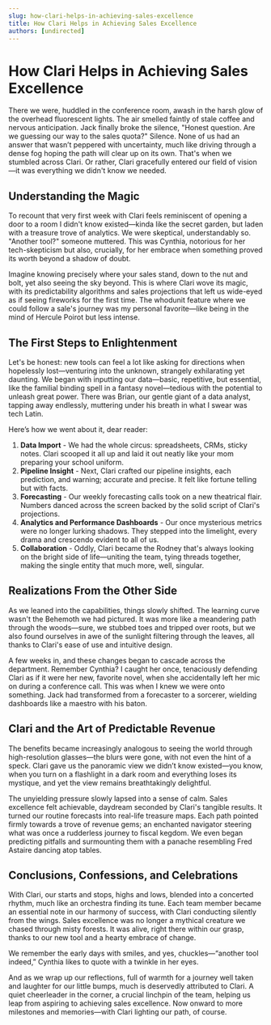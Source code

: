 ```yaml
---
slug: how-clari-helps-in-achieving-sales-excellence
title: How Clari Helps in Achieving Sales Excellence
authors: [undirected]
---
```



# How Clari Helps in Achieving Sales Excellence

There we were, huddled in the conference room, awash in the harsh glow of the overhead fluorescent lights. The air smelled faintly of stale coffee and nervous anticipation. Jack finally broke the silence, "Honest question. Are we guessing our way to the sales quota?" Silence. None of us had an answer that wasn’t peppered with uncertainty, much like driving through a dense fog hoping the path will clear up on its own. That's when we stumbled across Clari. Or rather, Clari gracefully entered our field of vision—it was everything we didn't know we needed.

## Understanding the Magic

To recount that very first week with Clari feels reminiscent of opening a door to a room I didn't know existed—kinda like the secret garden, but laden with a treasure trove of analytics. We were skeptical, understandably so. "Another tool?" someone muttered. This was Cynthia, notorious for her tech-skepticism but also, crucially, for her embrace when something proved its worth beyond a shadow of doubt.

Imagine knowing precisely where your sales stand, down to the nut and bolt, yet also seeing the sky beyond. This is where Clari wove its magic, with its predictability algorithms and sales projections that left us wide-eyed as if seeing fireworks for the first time. The whodunit feature where we could follow a sale's journey was my personal favorite—like being in the mind of Hercule Poirot but less intense.

## The First Steps to Enlightenment

Let's be honest: new tools can feel a lot like asking for directions when hopelessly lost—venturing into the unknown, strangely exhilarating yet daunting. We began with inputting our data—basic, repetitive, but essential, like the familial binding spell in a fantasy novel—tedious with the potential to unleash great power. There was Brian, our gentle giant of a data analyst, tapping away endlessly, muttering under his breath in what I swear was tech Latin.

Here’s how we went about it, dear reader:

1. **Data Import** - We had the whole circus: spreadsheets, CRMs, sticky notes. Clari scooped it all up and laid it out neatly like your mom preparing your school uniform.
2. **Pipeline Insight** - Next, Clari crafted our pipeline insights, each prediction, and warning; accurate and precise. It felt like fortune telling but with facts.
3. **Forecasting** - Our weekly forecasting calls took on a new theatrical flair. Numbers danced across the screen backed by the solid script of Clari's projections.
4. **Analytics and Performance Dashboards** - Our once mysterious metrics were no longer lurking shadows. They stepped into the limelight, every drama and crescendo evident to all of us.
5. **Collaboration** - Oddly, Clari became the Rodney that's always looking on the bright side of life—uniting the team, tying threads together, making the single entity that much more, well, singular.

## Realizations From the Other Side

As we leaned into the capabilities, things slowly shifted. The learning curve wasn't the Behemoth we had pictured. It was more like a meandering path through the woods—sure, we stubbed toes and tripped over roots, but we also found ourselves in awe of the sunlight filtering through the leaves, all thanks to Clari's ease of use and intuitive design.

A few weeks in, and these changes began to cascade across the department. Remember Cynthia? I caught her once, tenaciously defending Clari as if it were her new, favorite novel, when she accidentally left her mic on during a conference call. This was when I knew we were onto something. Jack had transformed from a forecaster to a sorcerer, wielding dashboards like a maestro with his baton.

## Clari and the Art of Predictable Revenue

The benefits became increasingly analogous to seeing the world through high-resolution glasses—the blurs were gone, with not even the hint of a speck. Clari gave us the panoramic view we didn’t know existed—you know, when you turn on a flashlight in a dark room and everything loses its mystique, and yet the view remains breathtakingly delightful.

The unyielding pressure slowly lapsed into a sense of calm. Sales excellence felt achievable, daydream seconded by Clari's tangible results. It turned our routine forecasts into real-life treasure maps. Each path pointed firmly towards a trove of revenue gems; an enchanted navigator steering what was once a rudderless journey to fiscal kegdom. We even began predicting pitfalls and surmounting them with a panache resembling Fred Astaire dancing atop tables.

## Conclusions, Confessions, and Celebrations

With Clari, our starts and stops, highs and lows, blended into a concerted rhythm, much like an orchestra finding its tune. Each team member became an essential note in our harmony of success, with Clari conducting silently from the wings. Sales excellence was no longer a mythical creature we chased through misty forests. It was alive, right there within our grasp, thanks to our new tool and a hearty embrace of change.

We remember the early days with smiles, and yes, chuckles—“another tool indeed,” Cynthia likes to quote with a twinkle in her eyes.

And as we wrap up our reflections, full of warmth for a journey well taken and laughter for our little bumps, much is deservedly attributed to Clari. A quiet cheerleader in the corner, a crucial linchpin of the team, helping us leap from aspiring to achieving sales excellence. Now onward to more milestones and memories—with Clari lighting our path, of course.
